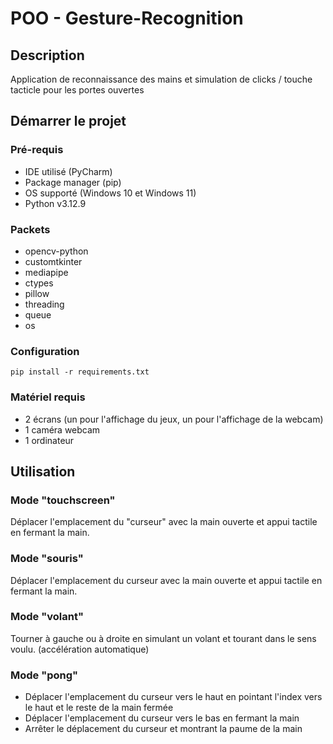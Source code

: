 # POO - Gesture-Recognition

## Description
Application de reconnaissance des mains et simulation de clicks / touche tacticle pour les portes ouvertes

## Démarrer le projet

### Pré-requis
* IDE utilisé (PyCharm)
* Package manager (pip)
* OS supporté (Windows 10 et Windows 11)
* Python v3.12.9

### Packets
* opencv-python
* customtkinter
* mediapipe
* ctypes
* pillow
* threading
* queue
* os

### Configuration
`pip install -r requirements.txt`


### Matériel requis
- 2 écrans (un pour l'affichage du jeux, un pour l'affichage de la webcam) 
- 1 caméra webcam
- 1 ordinateur

## Utilisation
### Mode "touchscreen"
Déplacer l'emplacement du "curseur" avec la main ouverte et appui tactile en fermant la main.

### Mode "souris"
Déplacer l'emplacement du curseur avec la main ouverte et appui tactile en fermant la main.

### Mode "volant"
Tourner à gauche ou à droite en simulant un volant et tourant dans le sens voulu. (accélération automatique)

### Mode "pong"
- Déplacer l'emplacement du curseur vers le haut en pointant l'index vers le haut et le reste de la main fermée
- Déplacer l'emplacement du curseur vers le bas en fermant la main
- Arrêter le déplacement du curseur et montrant la paume de la main
